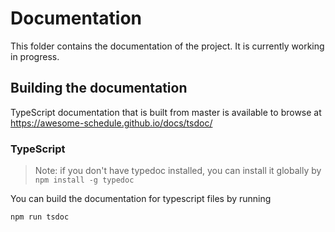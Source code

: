# Documentation

This folder contains the documentation of the project. It is currently working in progress.

## Building the documentation

TypeScript documentation that is built from master is available to browse at https://awesome-schedule.github.io/docs/tsdoc/

### TypeScript

> Note: if you don't have typedoc installed, you can install it globally by `npm install -g typedoc`

You can build the documentation for typescript files by running

```bash
npm run tsdoc
```
